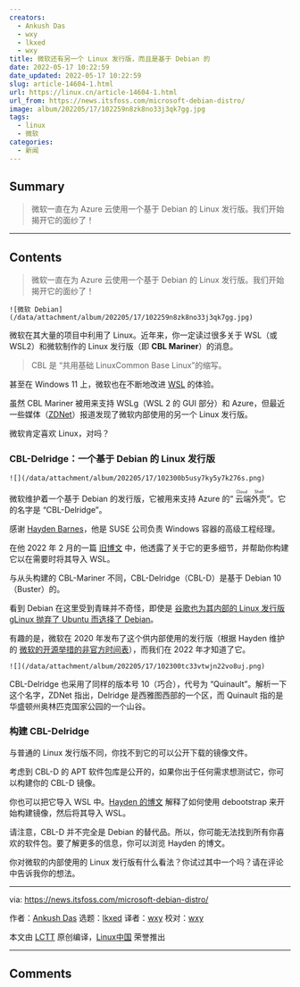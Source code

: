 ```yaml
---
creators:
  - Ankush Das
  - wxy
  - lkxed
  - wxy
title: 微软还有另一个 Linux 发行版，而且是基于 Debian 的
date: 2022-05-17 10:22:59
date_updated: 2022-05-17 10:22:59
slug: article-14604-1.html
url: https://linux.cn/article-14604-1.html
url_from: https://news.itsfoss.com/microsoft-debian-distro/
image: album/202205/17/102259n8zk8no33j3qk7gg.jpg
tags:
  - linux
  - 微软
categories:
  - 新闻
---
```


## Summary

> 微软一直在为 Azure 云使用一个基于 Debian 的 Linux 发行版。我们开始揭开它的面纱了！

***

<!-- more -->

## Contents

> 
> 微软一直在为 Azure 云使用一个基于 Debian 的 Linux 发行版。我们开始揭开它的面纱了！
> 
> 
> 

`![微软 Debian](/data/attachment/album/202205/17/102259n8zk8no33j3qk7gg.jpg)`

微软在其大量的项目中利用了 Linux。近年来，你一定读过很多关于 WSL（或 WSL2）和微软制作的 Linux 发行版（即 **CBL Mariner**）的消息。

> 
> CBL 是 “共用基础 LinuxCommon Base Linux”的缩写。
> 
> 
> 

甚至在 Windows 11 上，微软也在不断地改进 [WSL](https://news.itsfoss.com/windows-11-wsl/) 的体验。

虽然 CBL Mariner 被用来支持 WSLg（WSL 2 的 GUI 部分）和 Azure，但最近一些媒体（[ZDNet](https://www.zdnet.com/article/surprise-theres-yet-another-microsoft-linux-distro-cbl-delridge/)）报道发现了微软内部使用的另一个 Linux 发行版。

微软肯定喜欢 Linux，对吗？

### CBL-Delridge：一个基于 Debian 的 Linux 发行版

`![](/data/attachment/album/202205/17/102300b5usy7ky5y7k276s.png)`

微软维护着一个基于 Debian 的发行版，它被用来支持 Azure 的“<ruby> 云端外壳 <rt>  Cloud Shell </rt></ruby>”。它的名字是 “CBL-Delridge”。

感谢 [Hayden Barnes](https://twitter.com/unixterminal)，他是 SUSE 公司负责 Windows 容器的高级工程经理。

在他 2022 年 2 月的一篇 [旧博文](https://boxofcables.dev/building-cbl-d-microsofts-other-linux-distro/) 中，他透露了关于它的更多细节，并帮助你构建它以在需要时将其导入 WSL。

与从头构建的 CBL-Mariner 不同，CBL-Delridge（CBL-D）是基于 Debian 10（Buster）的。

看到 Debian 在这里受到青睐并不奇怪，即使是 [谷歌也为其内部的 Linux 发行版 gLinux 抛弃了 Ubuntu 而选择了 Debian](https://itsfoss.com/goobuntu-glinux-google/)。

有趣的是，微软在 2020 年发布了这个供内部使用的发行版（根据 Hayden 维护的 [微软的开源举措的非官方时间表](https://github.com/sirredbeard/microsoft-opensource)），而我们在 2022 年才知道了它。

`![](/data/attachment/album/202205/17/102300tc33vtwjn22vo8uj.png)`

CBL-Delridge 也采用了同样的版本号 10（巧合），代号为 “Quinault”。解析一下这个名字，ZDNet 指出，Delridge 是西雅图西部的一个区，而 Quinault 指的是华盛顿州奥林匹克国家公园的一个山谷。

### 构建 CBL-Delridge

与普通的 Linux 发行版不同，你找不到它的可以公开下载的镜像文件。

考虑到 CBL-D 的 APT 软件包库是公开的，如果你出于任何需求想测试它，你可以构建你的 CBL-D 镜像。

你也可以把它导入 WSL 中。[Hayden 的博文](https://boxofcables.dev/building-cbl-d-microsofts-other-linux-distro/) 解释了如何使用 debootstrap 来开始构建镜像，然后将其导入 WSL。

请注意，CBL-D 并不完全是 Debian 的替代品。所以，你可能无法找到所有你喜欢的软件包。要了解更多的信息，你可以浏览 Hayden 的博文。

你对微软的内部使用的 Linux 发行版有什么看法？你试过其中一个吗？请在评论中告诉我你的想法。

---

via: <https://news.itsfoss.com/microsoft-debian-distro/>

作者：[Ankush Das](https://news.itsfoss.com/author/ankush/) 选题：[lkxed](https://github.com/lkxed) 译者：[wxy](https://github.com/wxy) 校对：[wxy](https://github.com/wxy)

本文由 [LCTT](https://github.com/LCTT/TranslateProject) 原创编译，[Linux中国](https://linux.cn/) 荣誉推出

***

## Comments
